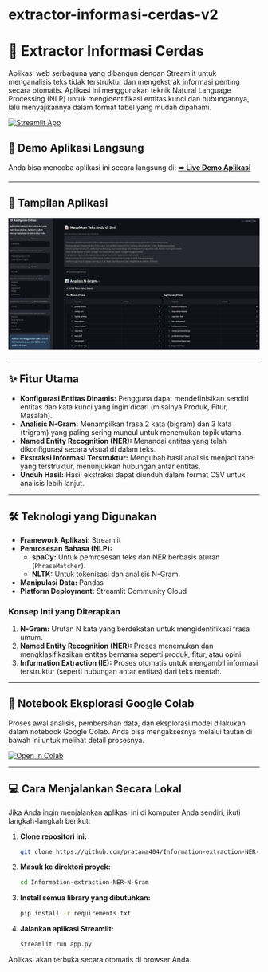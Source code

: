 #  extractor-informasi-cerdas-v2
# 🔎 Extractor Informasi Cerdas

Aplikasi web serbaguna yang dibangun dengan Streamlit untuk menganalisis teks tidak terstruktur dan mengekstrak informasi penting secara otomatis. Aplikasi ini menggunakan teknik Natural Language Processing (NLP) untuk mengidentifikasi entitas kunci dan hubungannya, lalu menyajikannya dalam format tabel yang mudah dipahami.

[![Streamlit App](https://static.streamlit.io/badges/streamlit_badge_black_white.svg)](https://share.streamlit.io/user/pratama404)

## 🚀 Demo Aplikasi Langsung

Anda bisa mencoba aplikasi ini secara langsung di:
**[➡️ Live Demo Aplikasi](https://[NAMA-APP-STREAMLIT-ANDA].streamlit.app/)**

---

## 📸 Tampilan Aplikasi

![Screenshot Aplikasi](image.png)

---

## ✨ Fitur Utama

* **Konfigurasi Entitas Dinamis:** Pengguna dapat mendefinisikan sendiri entitas dan kata kunci yang ingin dicari (misalnya Produk, Fitur, Masalah).
* **Analisis N-Gram:** Menampilkan frasa 2 kata (bigram) dan 3 kata (trigram) yang paling sering muncul untuk menemukan topik utama.
* **Named Entity Recognition (NER):** Menandai entitas yang telah dikonfigurasi secara visual di dalam teks.
* **Ekstraksi Informasi Terstruktur:** Mengubah hasil analisis menjadi tabel yang terstruktur, menunjukkan hubungan antar entitas.
* **Unduh Hasil:** Hasil ekstraksi dapat diunduh dalam format CSV untuk analisis lebih lanjut.

---

## 🛠️ Teknologi yang Digunakan

* **Framework Aplikasi:** Streamlit
* **Pemrosesan Bahasa (NLP):**
    * **spaCy:** Untuk pemrosesan teks dan NER berbasis aturan (`PhraseMatcher`).
    * **NLTK:** Untuk tokenisasi dan analisis N-Gram.
* **Manipulasi Data:** Pandas
* **Platform Deployment:** Streamlit Community Cloud

### Konsep Inti yang Diterapkan

1.  **N-Gram:** Urutan N kata yang berdekatan untuk mengidentifikasi frasa umum.
2.  **Named Entity Recognition (NER):** Proses menemukan dan mengklasifikasikan entitas bernama seperti produk, fitur, atau opini.
3.  **Information Extraction (IE):** Proses otomatis untuk mengambil informasi terstruktur (seperti hubungan antar entitas) dari teks mentah.

---

## 📓 Notebook Eksplorasi Google Colab

Proses awal analisis, pembersihan data, dan eksplorasi model dilakukan dalam notebook Google Colab. Anda bisa mengaksesnya melalui tautan di bawah ini untuk melihat detail prosesnya.

[![Open In Colab](https://colab.research.google.com/assets/colab-badge.svg)](https://colab.research.google.com/drive/1k2MA7WQoEkaFRGlivBpUFyURLBKNuqoO?usp=sharing)

---

## 💻 Cara Menjalankan Secara Lokal

Jika Anda ingin menjalankan aplikasi ini di komputer Anda sendiri, ikuti langkah-langkah berikut:

1.  **Clone repositori ini:**
    ```bash
    git clone https://github.com/pratama404/Information-extraction-NER-N-Gram.git
    ```

2.  **Masuk ke direktori proyek:**
    ```bash
    cd Information-extraction-NER-N-Gram
    ```

3.  **Install semua library yang dibutuhkan:**
    ```bash
    pip install -r requirements.txt
    ```

4.  **Jalankan aplikasi Streamlit:**
    ```bash
    streamlit run app.py
    ```

Aplikasi akan terbuka secara otomatis di browser Anda.